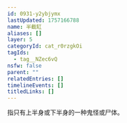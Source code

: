 ```yaml
---
id: 0931-y2ybjymx
lastUpdated: 1757166788
name: 半截缸
aliases: []
layer: 5
categoryId: cat_r0rzgkOi
tagIds:
  - tag__NZec6vQ
nsfw: false
parent: ""
relatedEntries: []
timelineEvents: []
titledLinks: []
---
```


指只有上半身或下半身的一种鬼怪或尸体。